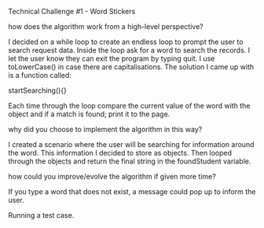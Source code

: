 Technical Challenge #1 - Word Stickers


how does the algorithm work from a high-level perspective?

I decided on a while loop to create an endless loop to prompt the user to search request data. Inside the loop ask for a word to search the records. I let the user know they can exit the program by typing quit. I use toLowerCase() in case there are capitalisations. The solution I came up with is a function called:

startSearching(){}

Each time through the loop compare the current value of the word with the object and if a match is found; print it to the page.

why did you choose to implement the algorithm in this way?

I created a scenario where the user will be searching for information around the word. This information I decided to store as objects. Then looped through the objects and return the final string in the foundStudent variable.

how could you improve/evolve the algorithm if given more time?

If you type a word that does not exist, a message could pop up to inform the user.

Running a test case.
